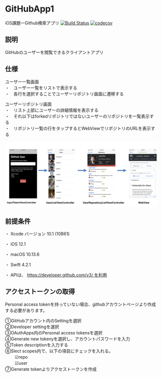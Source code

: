 # GitHubApp1
iOS課題ーGithub検索アプリ
[![Build Status](https://app.bitrise.io/app/5c5ec02abe34b4e7/status.svg?token=-0_hNn1C46srVB9BhZIMew&branch=master)](https://app.bitrise.io/app/5c5ec02abe34b4e7)
[![codecov](https://codecov.io/gh/IwanagaSari/GitHubApp1/branch/test/graph/badge.svg)](https://codecov.io/gh/IwanagaSari/GitHubApp1)

## 説明

GitHubのユーザーを閲覧できるクライアントアプリ

## 仕様  

ユーザー一覧画面  
  ・　ユーザー一覧をリストで表示する  
  ・　各行を選択することでユーザーリポジトリ画面に遷移する  

ユーザーリポジトリ画面  
  ・　リスト上部にユーザーの詳細情報を表示する  
  ・　それ以下はforkedリポジトリではないユーザーのリポジトリを一覧表示する  
  ・　リポジトリ一覧の行をタップするとWebViewでリポジトリのURLを表示する 

![](https://github.com/IwanagaSari/GitHubApp1/blob/image-for-README/GitHubApp/Assets.xcassets/Application%20Structure-1.imageset/Application%20Structure.png)

## 前提条件

  ・ Xcode バージョン 10.1  (10B61)  
  
  ・ iOS 12.1  
  
  ・ macOS 10.13.6  
  
  ・ Swift 4.2.1  
  
  ・ APIは、 https://developer.github.com/v3/ を利用  
  
## アクセストークンの取得

Personal access tokenを持っていない場合、githubアカウントページより作成する必要があります。 

  ①GitHubアカウント内のSettingを選択  
  ②Developer settingを選択  
  ③OAuthApps内のPersonal access tokensを選択  
  ④Generate new tokenyを選択し、アカウントパスワードを入力  
  ⑤Token descriptionを入力する  
  ⑥Slect scopes内で、以下の項目にチェックを入れる。  
　　  ☑︎repo  
　　  ☑︎user  
  ⑦Generate tokenよりアクセストークンを作成  

